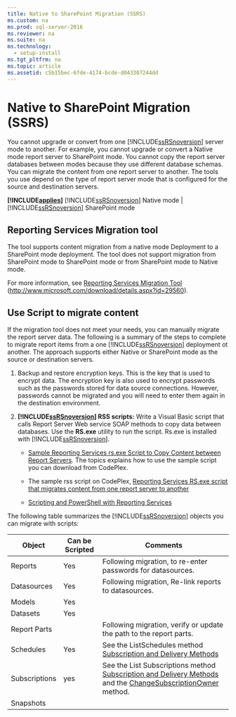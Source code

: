 ```yaml
---
title: Native to SharePoint Migration (SSRS)
ms.custom: na
ms.prod: sql-server-2016
ms.reviewer: na
ms.suite: na
ms.technology: 
  - setup-install
ms.tgt_pltfrm: na
ms.topic: article
ms.assetid: c5b15bec-6fde-4174-bcde-d043307244dd
---
```

# Native to SharePoint Migration (SSRS)
  You cannot upgrade or convert from one [!INCLUDE[ssRSnoversion](../../Topics/TopicNameContainA/includes/ssRSnoversion_md.md)] server mode to another. For example, you cannot upgrade or convert a Native mode report server to SharePoint mode. You cannot copy the report server databases between modes because they use different database schemas. You can migrate the content from one report server to another. The tools you use depend on the type of report server mode that is configured for the source and destination servers.  
  
 **[!INCLUDE[applies](../../Topics/TopicNameContainA/includes/applies_md.md)]**  [!INCLUDE[ssRSnoversion](../../Topics/TopicNameContainA/includes/ssRSnoversion_md.md)] Native mode | [!INCLUDE[ssRSnoversion](../../Topics/TopicNameContainA/includes/ssRSnoversion_md.md)] SharePoint mode  
  
##  <a name="bkmk_native_to_sharepoint"></a> Reporting Services Migration tool  
 The tool supports content migration from a native mode Deployment to a SharePoint mode deployment. The tool does not support migration from SharePoint mode to SharePoint mode or from SharePoint mode to Native mode.  
  
 For more information, see [Reporting Services Migration Tool](http://www.microsoft.com/download/details.aspx?id=29560) (http://www.microsoft.com/download/details.aspx?id=29560).  
  
## Use Script to migrate content  
 If the migration tool does not meet your needs, you can manually migrate the report server data. The following is a summary of the steps to complete to migrate report items from a one [!INCLUDE[ssRSnoversion](../../Topics/TopicNameContainA/includes/ssRSnoversion_md.md)] deployment ot another. The approach supports either Native or SharePoint mode as the source or destination servers.  
  
1.  Backup and restore encryption keys. This is the key that is used to encrypt data. The encryption key is also used to encrypt passwords such as the passwords stored for data source connections. However, passwords cannot be migrated and you will need to enter them again in the destination environment.  
  
2.  **[!INCLUDE[ssRSnoversion](../../Topics/TopicNameContainA/includes/ssRSnoversion_md.md)] RSS scripts:** Write a Visual Basic script that calls Report Server Web service SOAP methods to copy data between databases. Use the **RS.exe** utility to run the script. Rs.exe is installed with [!INCLUDE[ssRSnoversion](../../Topics/TopicNameContainA/includes/ssRSnoversion_md.md)].  
  
    -   [Sample Reporting Services rs.exe Script to Copy Content between Report Servers](../../Topics/TopicNameNotContainA/Sample-Reporting-Services-rs.exe-Script-to-Copy-Content-between-Report-Servers.md). The topics explains how to use the sample script you can download from CodePlex.  
  
    -   The sample rss script on CodePlex, [Reporting Services RS.exe script that migrates content from one report server to another](http://azuresql.codeplex.com/releases/view/115207)  
  
    -   [Scripting and PowerShell with Reporting Services](../../Topics/TopicNameNotContainA/Scripting-and-PowerShell-with-Reporting-Services.md)  
  
 The following table summarizes the [!INCLUDE[ssRSnoversion](../../Topics/TopicNameContainA/includes/ssRSnoversion_md.md)] objects you can migrate with scripts:  
  
|Object|Can be Scripted|Comments|  
|------------|---------------------|--------------|  
|Reports|Yes|Following migration, to re-enter passwords for datasources.|  
|Datasources|Yes|Following migration, Re-link reports to datasources.|  
|Models|Yes||  
|Datasets|Yes||  
|Report Parts||Following migration, verify or update the path to the report parts.|  
|Schedules|Yes|See the ListSchedules method [Subscription and Delivery Methods](../Topic/Subscription%20and%20Delivery%20Methods.md)|  
|Subscriptions|yes|See the List Subscriptions method [Subscription and Delivery Methods](../Topic/Subscription%20and%20Delivery%20Methods.md) and the [ChangeSubscriptionOwner](assetId:///M:ReportService2010.ReportingService2010.ChangeSubscriptionOwner(System.String,System.String)) method.|  
|Snapshots|||  
  
  